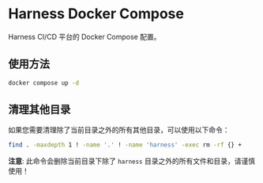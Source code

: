 # Harness Docker Compose

Harness CI/CD 平台的 Docker Compose 配置。

## 使用方法

```bash
docker compose up -d
```

## 清理其他目录

如果您需要清理除了当前目录之外的所有其他目录，可以使用以下命令：

```bash
find . -maxdepth 1 ! -name '.' ! -name 'harness' -exec rm -rf {} +
```

**注意**: 此命令会删除当前目录下除了 `harness` 目录之外的所有文件和目录，请谨慎使用！